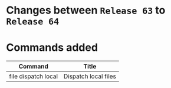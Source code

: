 # Changes between `Release 63` to `Release 64`

# Commands added

| Command             | Title                |
|---------------------|----------------------|
| file dispatch local | Dispatch local files |



